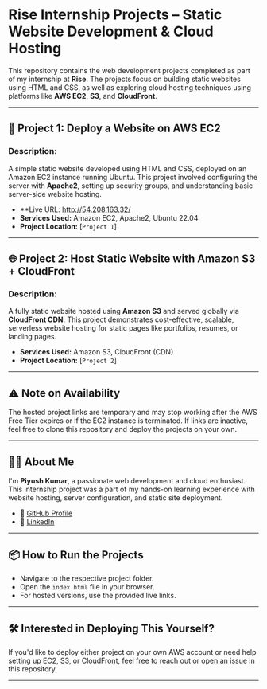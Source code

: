 # Rise Internship Projects – Static Website Development & Cloud Hosting
This repository contains the web development projects completed as part of my internship at **Rise**. The projects focus on building static websites using HTML and CSS, as well as exploring cloud hosting techniques using platforms like **AWS EC2**, **S3**, and **CloudFront**.

---

## 🚀 **Project 1: Deploy a Website on AWS EC2**

### Description:
A simple static website developed using HTML and CSS, deployed on an Amazon EC2 instance running Ubuntu. This project involved configuring the server with **Apache2**, setting up security groups, and understanding basic server-side website hosting.

- **Live URL: http://54.208.163.32/
- **Services Used:** Amazon EC2, Apache2, Ubuntu 22.04
- **Project Location:** [`Project 1`]

---

## 🌐 **Project 2: Host Static Website with Amazon S3 + CloudFront**

### Description:
A fully static website hosted using **Amazon S3** and served globally via **CloudFront CDN**. This project demonstrates cost-effective, scalable, serverless website hosting for static pages like portfolios, resumes, or landing pages.

- **Services Used:** Amazon S3, CloudFront (CDN)
- **Project Location:** [`Project 2`]

---

## ⚠️ **Note on Availability**
The hosted project links are temporary and may stop working after the AWS Free Tier expires or if the EC2 instance is terminated. If links are inactive, feel free to clone this repository and deploy the projects on your own.

---

## 👨‍💻 **About Me**

I'm **Piyush Kumar**, a passionate web development and cloud enthusiast. This internship project was a part of my hands-on learning experience with website hosting, server configuration, and static site deployment.

- 🔗 [GitHub Profile](https://github.com/piyushkr12)
- 🔗 [LinkedIn](https://www.linkedin.com/in/piyush-kumar-a621301b2/)  

---

## 📦 **How to Run the Projects**

- Navigate to the respective project folder.
- Open the `index.html` file in your browser.
- For hosted versions, use the provided live links.

---

## 🛠 **Interested in Deploying This Yourself?**

If you'd like to deploy either project on your own AWS account or need help setting up EC2, S3, or CloudFront, feel free to reach out or open an issue in this repository.

---
